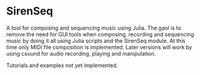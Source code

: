 # SirenSeq

A tool for composing and sequencing music using Julia.  The gaol is to remove the need for GUI tools when composing, recording and sequencing music by doing it all using Julia scripts and the SirenSeq module.  At this time only MIDI file composition is implemented.  Later versions will work by using csound for audio recording, playing and manipulation.

Tutorials and examples not yet implemented.

